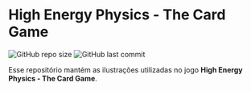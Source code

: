 # High Energy Physics - The Card Game

![GitHub repo size](https://img.shields.io/github/repo-size/hep-game/ilustracoes) 
![GitHub last commit](https://img.shields.io/github/last-commit/hep-game/ilustracoes)  

Esse repositório mantém as ilustrações utilizadas no jogo **High Energy Physics - The Card Game**.
